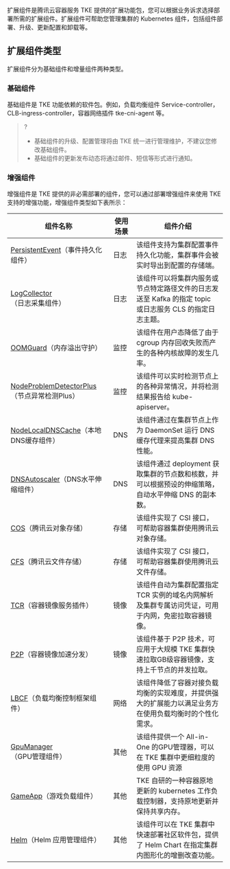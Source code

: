 
扩展组件是腾讯云容器服务 TKE 提供的扩展功能包，您可以根据业务诉求选择部署所需的扩展组件。扩展组件可帮助您管理集群的 Kubernetes 组件，包括组件部署、升级、更新配置和卸载等。


## 扩展组件类型

扩展组件分为基础组件和增量组件两种类型。

### 基础组件

基础组件是 TKE 功能依赖的软件包。例如，负载均衡组件 Service-controller，CLB-ingress-controller，容器网络插件 tke-cni-agent 等。
>?
>- 基础组件的升级、配置管理将由 TKE 统一进行管理维护，不建议您修改基础组件。
>- 基础组件的更新发布动态将通过邮件、短信等形式进行通知。



### 增强组件

增强组件是 TKE 提供的非必需部署的组件，您可以通过部署增强组件来使用 TKE 支持的增强功能，增强组件类型如下表所示：

| 组件名称 | 使用场景 | 组件介绍 |
|---------|---------|---------|
| [PersistentEvent](https://cloud.tencent.com/document/product/457/39025)（事件持久化组件） | 日志 | 该组件支持为集群配置事件持久化功能，集群事件会被实时导出到配置的存储端。 |
| [LogCollector](https://cloud.tencent.com/document/product/457/39044)（日志采集组件） | 日志 | 该组件可以将集群内服务或节点特定路径文件的日志发送至 Kafka 的指定 topic 或日志服务 CLS 的指定日志主题。 |
| [OOMGuard](https://cloud.tencent.com/document/product/457/49220)（内存溢出守护） | 监控 | 该组件在用户态降低了由于 cgroup 内存回收失败而产生的各种内核故障的发生几率。 |
| [NodeProblemDetectorPlus](https://cloud.tencent.com/document/product/457/49422)（节点异常检测Plus） | 监控 | 该组件可以实时检测节点上的各种异常情况，并将检测结果报告给 kube-apiserver。 |
| [NodeLocalDNSCache](https://cloud.tencent.com/document/product/457/49423)（本地DNS缓存组件） | DNS | 该组件通过在集群节点上作为 DaemonSet 运行 DNS 缓存代理来提高集群 DNS 性能。 |
| [DNSAutoscaler](https://cloud.tencent.com/document/product/457/49305)（DNS水平伸缩组件） | DNS | 该组件通过 deployment 获取集群的节点数和核数，并可以根据预设的伸缩策略，自动水平伸缩 DNS 的副本数。 |
| [COS](https://cloud.tencent.com/document/product/457/40934)（腾讯云对象存储） | 存储 | 该组件实现了 CSI 接口，可帮助容器集群使用腾讯云对象存储。|
| [CFS](https://cloud.tencent.com/document/product/457/49258)（腾讯云文件存储） | 存储 | 该组件实现了 CSI 接口，可帮助容器集群使用腾讯云文件存储。 |
| [TCR](https://cloud.tencent.com/document/product/457/49225)（容器镜像服务插件） | 镜像 | 该组件自动为集群配置指定 TCR 实例的域名内网解析及集群专属访问凭证，可用于内网，免密拉取容器镜像。 |
| [P2P](https://cloud.tencent.com/document/product/457/49219)（容器镜像加速分发） | 镜像 | 该组件基于 P2P 技术，可应用于大规模 TKE 集群快速拉取GB级容器镜像，支持上千节点的并发拉取。 |
| [LBCF]()（负载均衡控制框架组件） | 网络 | 该组件降低了容器对接负载均衡的实现难度，并提供强大的扩展能力以满足业务方在使用负载均衡时的个性化需求。 |
| [GpuManager](https://cloud.tencent.com/document/product/457/39052)（GPU管理组件） | 其他 | 该组件提供一个 All-in-One 的GPU管理器，可以在 TKE 集群中更细粒度的使用 GPU 资源|
| [GameApp](https://cloud.tencent.com/document/product/457/457/39053)（游戏负载组件） | 其他 | TKE 自研的一种容器原地更新的 kubernetes 工作负载控制器，支持原地更新并保持共享内存。 |
| [Helm]()（Helm 应用管理组件） | 其他 | 该组件可以在 TKE 集群中快速部署社区软件包，提供了 Helm Chart 在指定集群内图形化的增删改查功能。 |
